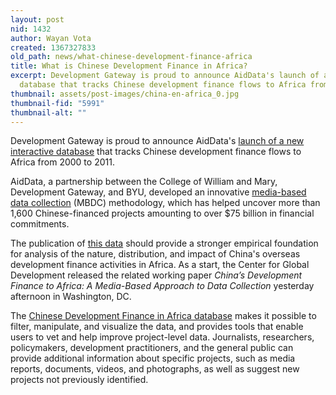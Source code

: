 ```yaml
---
layout: post
nid: 1432
author: Wayan Vota
created: 1367327833
old_path: news/what-chinese-development-finance-africa
title: What is Chinese Development Finance in Africa?
excerpt: Development Gateway is proud to announce AidData's launch of a new interactive
  database that tracks Chinese development finance flows to Africa from 2000 to 2011.
thumbnail: assets/post-images/china-en-africa_0.jpg
thumbnail-fid: "5991"
thumbnail-alt: ""
---
```


Development Gateway is proud to announce AidData's [launch of a new interactive database](http://china.aiddata.org/) that tracks Chinese development finance flows to Africa from 2000 to 2011.

AidData, a partnership between the College of William and Mary, Development Gateway, and BYU, developed an innovative [media-based data collection](http://www.wm.edu/offices/itpir/aiddata/aiddata_research_projects/index.php) (MBDC) methodology, which has helped uncover more than 1,600 Chinese-financed projects amounting to over $75 billion in financial commitments.

The publication of [this data](http://china.aiddata.org/) should provide a stronger empirical foundation for analysis of the nature, distribution, and impact of China's overseas development finance activities in Africa. As a start, the Center for Global Development released the related working paper *China’s Development Finance to Africa: A Media-Based Approach to Data Collection* yesterday afternoon in Washington, DC.

The [Chinese Development Finance in Africa database](http://china.aiddata.org/) makes it possible to filter, manipulate, and visualize the data, and provides tools that enable users to vet and help improve project-level data. Journalists, researchers, policymakers, development practitioners, and the general public can provide additional information about specific projects, such as media reports, documents, videos, and photographs, as well as suggest new projects not previously identified.
